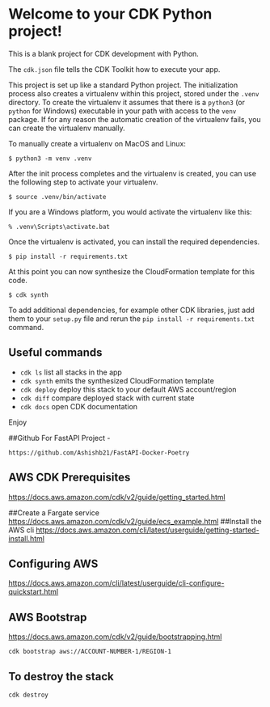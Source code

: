 
# Welcome to your CDK Python project!

This is a blank project for CDK development with Python.

The `cdk.json` file tells the CDK Toolkit how to execute your app.

This project is set up like a standard Python project.  The initialization
process also creates a virtualenv within this project, stored under the `.venv`
directory.  To create the virtualenv it assumes that there is a `python3`
(or `python` for Windows) executable in your path with access to the `venv`
package. If for any reason the automatic creation of the virtualenv fails,
you can create the virtualenv manually.

To manually create a virtualenv on MacOS and Linux:

```
$ python3 -m venv .venv
```

After the init process completes and the virtualenv is created, you can use the following
step to activate your virtualenv.

```
$ source .venv/bin/activate
```

If you are a Windows platform, you would activate the virtualenv like this:

```
% .venv\Scripts\activate.bat
```

Once the virtualenv is activated, you can install the required dependencies.

```
$ pip install -r requirements.txt
```

At this point you can now synthesize the CloudFormation template for this code.

```
$ cdk synth
```

To add additional dependencies, for example other CDK libraries, just add
them to your `setup.py` file and rerun the `pip install -r requirements.txt`
command.

## Useful commands

 * `cdk ls`          list all stacks in the app
 * `cdk synth`       emits the synthesized CloudFormation template
 * `cdk deploy`      deploy this stack to your default AWS account/region
 * `cdk diff`        compare deployed stack with current state
 * `cdk docs`        open CDK documentation

Enjoy

##Github For FastAPI Project - 
```
https://github.com/Ashishb21/FastAPI-Docker-Poetry
```
## AWS CDK Prerequisites
https://docs.aws.amazon.com/cdk/v2/guide/getting_started.html

##Create a Fargate service 
https://docs.aws.amazon.com/cdk/v2/guide/ecs_example.html
##Install the AWS cli
https://docs.aws.amazon.com/cli/latest/userguide/getting-started-install.html

## Configuring AWS 
https://docs.aws.amazon.com/cli/latest/userguide/cli-configure-quickstart.html
## AWS Bootstrap
https://docs.aws.amazon.com/cdk/v2/guide/bootstrapping.html
```commandline
cdk bootstrap aws://ACCOUNT-NUMBER-1/REGION-1 
```
## To destroy the stack 
```
cdk destroy 

```
